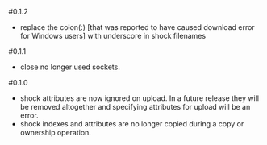 #0.1.2
- replace the colon(:) [that was reported to have caused download error for Windows users] with underscore in shock filenames

#0.1.1
- close no longer used sockets.

#0.1.0

- shock attributes are now ignored on upload. In a future release they will be removed altogether
  and specifying attributes for upload will be an error.
- shock indexes and attributes are no longer copied during a copy or ownership operation.
